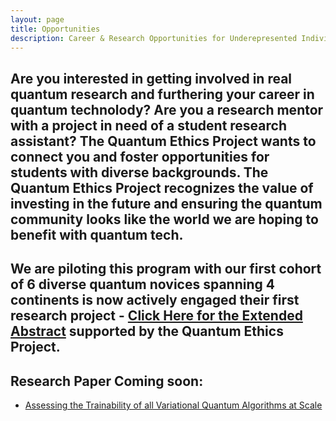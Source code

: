 ```yaml
---
layout: page
title: Opportunities
description: Career & Research Opportunities for Underepresented Individuals in Quantum
---
```


## Are you interested in getting involved in real quantum research and furthering your career in quantum technolody? Are you a research mentor with a project in need of a student research assistant? The Quantum Ethics Project wants to connect you and foster opportunities for students with diverse backgrounds. The Quantum Ethics Project recognizes the value of investing in the future and ensuring the quantum community looks like the world we are hoping to benefit with quantum tech. 

## We are piloting this program with our first cohort of 6 diverse quantum novices spanning 4 continents is now actively engaged their first research project - [Click Here for the Extended Abstract]([default.com](https://docs.google.com/document/d/1CyrzJ3yxJQgD_HWeTGtjnJG-r1yGwV4HQjBlPBIzDnI/edit)) supported by the Quantum Ethics Project.

<!-- <img src="static\img\Quantum_Research_Group_First_Meeting.PNG" alt="2022-2023 Research Group" class="flex flex-col justify-center items-center"/> -->

<!--  <div class="w-full max-w-2xl grid grid-cols-1 lg:grid-cols-2 gap-4 my-8 px-4 lg:mx-0"> -->

## Research Paper Coming soon: 

- [Assessing the Trainability of all Variational Quantum Algorithms at Scale](default.com)


